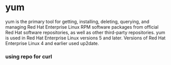 # yum
yum is the primary tool for getting, installing, deleting, querying, and managing Red Hat Enterprise Linux RPM software packages from official Red Hat software repositories, as well as other third-party repositories. yum is used in Red Hat Enterprise Linux versions 5 and later. Versions of Red Hat Enterprise Linux 4 and earlier used up2date.

### using repo for curl
